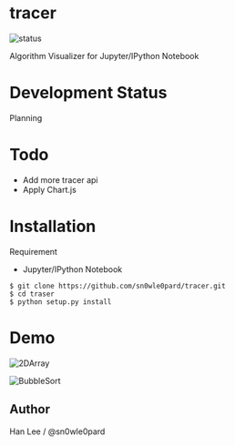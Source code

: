 # tracer
![status](https://img.shields.io/badge/status-unstable-red.svg)

Algorithm Visualizer for Jupyter/IPython Notebook

# Development Status
Planning

# Todo
- Add more tracer api
- Apply Chart.js

# Installation
Requirement
- Jupyter/IPython Notebook

```console
$ git clone https://github.com/sn0wle0pard/tracer.git
$ cd traser
$ python setup.py install
```
# Demo
![2DArray](http://i.imgur.com/pRHVLcN.gif)

![BubbleSort](http://i.imgur.com/yveLVHX.gif)

Author
------

Han Lee / @sn0wle0pard
